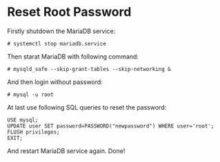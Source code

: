 # Reset Root Password

Firstly shutdown the MariaDB service:

  ```console
# systemctl stop mariadb.service
  ```

Then starat MariaDB with following command:

  ```console
# mysqld_safe --skip-grant-tables --skip-networking &
  ```

And then login without password:

  ```console
# mysql -u root
  ```

At last use following SQL queries to reset the password:

  ```console
USE mysql;
UPDATE user SET password=PASSWORD("newpassword") WHERE user='root';
FLUSH privileges;
EXIT;
  ```

And restart MariaDB service again. Done!
